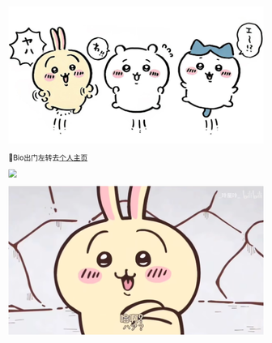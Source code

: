 <img src="https://raw.githubusercontent.com/DANNHIROAKI/New-Picture-Bed/main/img/ragehtsghndf.jpeg" alt="4ea0326ef75c39ddd83a0f807c1d944" width=600 /> 

🤔Bio出门左转去[个人主页](https://dannhiroaki.github.io/)

<p>
  <img src="https://github-readme-stats.vercel.app/api?username=DANNHIROAKI&show_icons=true&theme=vision-friendly-dark">
</p>

<img src="https://raw.githubusercontent.com/DANNHIROAKI/New-Picture-Bed/main/img/image-20241129002833815.png" alt="image-20241129002833815" width=550 />




